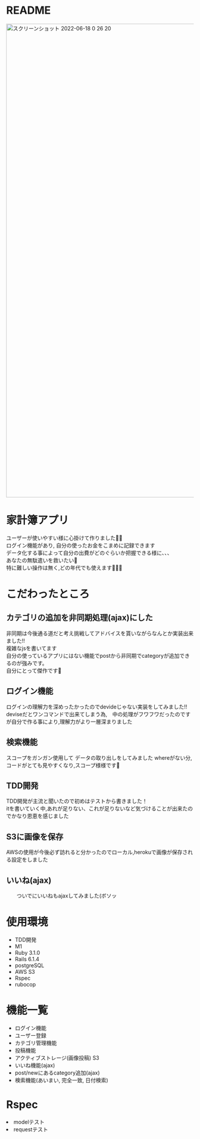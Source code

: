 # README
<img width="1271" alt="スクリーンショット 2022-06-18 0 26 20" src="https://user-images.githubusercontent.com/94509379/174329460-1089d97f-05c3-4cb4-bc56-69b4b531c2f4.png">
<h1>家計簿アプリ</h1>
<p>
  ユーザーが使いやすい様に心掛けて作りました🙇‍♂️<br>
  ログイン機能があり, 自分の使ったお金をこまめに記録できます<br>
  データ化する事によって自分の出費がどのぐらいか把握できる様に、、、<br>
  あなたの無駄遣いを救いたい🫶<br>
  特に難しい操作は無く,どの年代でも使えます🫶🫶🫶
</p>

<h1>こだわったところ</h1>

<h2>カテゴリの追加を非同期処理(ajax)にした</h2>
<p>
  非同期は今後通る道だと考え挑戦してアドバイスを貰いながらなんとか実装出来ました!!<br>
  複雑なjsを書いてます<br>
  自分の使っているアプリにはない機能でpostから非同期でcategoryが追加できるのが強みです。<br>
  自分にとって傑作です🥹
</p>

<h2>ログイン機能</h2>
<p>
  ログインの理解力を深めったかったのでdevideじゃない実装をしてみました!!<br>
  deviseだとワンコマンドで出来てしまう為,　中の処理がフワフワだったのですが自分で作る事により,理解力がより一層深まりました<br>
</p>

<h2>検索機能</h2>
<p>
  スコープをガンガン使用して
  データの取り出しをしてみました
  whereがない分,コードがとても見やすくなり,スコープ様様です🥹
</p>

<h2>TDD開発</h2>
<p>
  TDD開発が主流と聞いたので初めはテストから書きました！<br>
  itを書いていく中,あれが足りない、これが足りないなど気づけることが出来たのでかなり恩恵を感じました<br>
</p>
 
<h2>S3に画像を保存</h2>
<p>
  AWSの使用が今後必ず訪れると分かったのでローカル,herokuで画像が保存される設定をしました
</p>

<h2>いいね(ajax)</h2>
　　ついでにいいねもajaxしてみました(ボソッ

<h1>使用環境</h1>
<ul>
  <li>TDD開発</li>
  <li>M1</li>
  <li>Ruby 3.1.0</li>
  <li>Rails 6.1.4</li>
  <li>postgreSQL</li>
  <li>AWS S3</li>
  <li>Rspec</li>
  <li>rubocop</li>
</ul>

<h1>機能一覧</h1>
<ul>
  <li>ログイン機能</li>
  <li>ユーザー登録</li>
  <li>カテゴリ管理機能</li>
  <li>投稿機能</li>
  <li>アクティブストレージ(画像投稿) S3</li>
  <li>いいね機能(ajax)</li>
  <li>post/newにあるcategory追加(ajax)</li>
  <li>検索機能(あいまい, 完全一致, 日付検索)</li>
</ul>

<h1>Rspec</h1>
<li>modelテスト</li>
<li>requestテスト</li>
